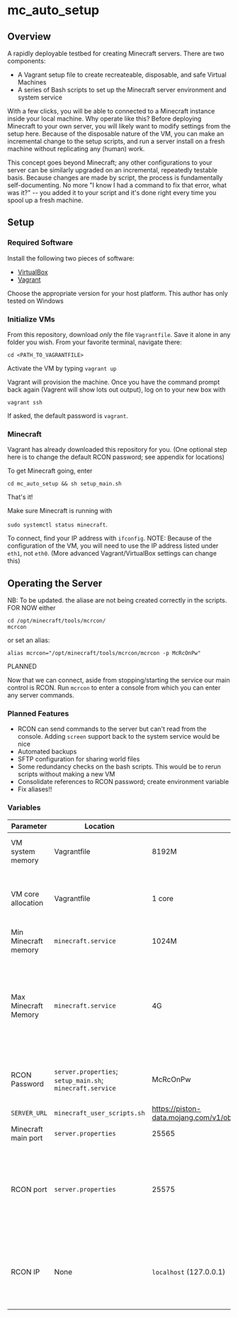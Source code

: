 # mc_auto_setup
## Overview
A rapidly deployable testbed for creating Minecraft servers. There are two components:
* A Vagrant setup file to create recreateable, disposable, and safe Virtual Machines
* A series of Bash scripts to set up the Minecraft server environment and system service

With a few clicks, you will be able to connected to a Minecraft instance inside your local machine. Why operate like this? Before deploying Minecraft to your own server, you will likely want to modify settings from the setup here. Because of the disposable nature of the VM, you can make an incremental change to the setup scripts, and run a server install on a fresh machine without replicating any (human) work. 

This concept goes beyond Minecraft; any other configurations to your server can be similarly upgraded on an incremental, repeatedly testable basis. Because changes are made by script, the process is fundamentally self-documenting. No more "I know I had a command to fix that error, what was it?" -- you added it to your script and it's done right every time you spool up a fresh machine.

## Setup
### Required Software
Install the following two pieces of software:
* [VirtualBox](https://www.virtualbox.org/wiki/Downloads)
* [Vagrant](https://developer.hashicorp.com/vagrant/downloads)

Choose the appropriate version for your host platform. This author has only tested on Windows

### Initialize VMs
From this repository, download _only_ the file `Vagrantfile`. Save it alone in any folder you wish. From your favorite terminal, navigate there:

`cd <PATH_TO_VAGRANTFILE>`

Activate the VM by typing
`vagrant up`

Vagrant will provision the machine. Once you have the command prompt back again (Vagrent will show lots out output), log on to your new box with

`vagrant ssh`

If asked, the default password is `vagrant`.

### Minecraft

Vagrant has already downloaded this repository for you. (One optional step here is to change the default RCON password; see appendix for locations) 

To get Minecraft going, enter

`cd mc_auto_setup && sh setup_main.sh`

That's it!

Make sure Minecraft is running with

`sudo systemctl status minecraft`.

To connect, find your IP address with `ifconfig`. NOTE: Because of the configuration of the VM, you will need to use the IP address listed under `eth1`, not `eth0`. (More advanced Vagrant/VirtualBox settings can change this)

## Operating the Server

NB: To be updated. the aliase are not being created correctly in the scripts. FOR NOW either
```
cd /opt/minecraft/tools/mcrcon/
mcrcon
```
or set an alias:
```
alias mcrcon="/opt/minecraft/tools/mcrcon/mcrcon -p McRcOnPw"
```
PLANNED

Now that we can connect, aside from stopping/starting the service our main control is RCON. Run `mcrcon` to enter a console from which you can enter any server commands.

### Planned Features

* RCON can send commands to the server but can't read from the console. Adding `screen` support back to the system service would be nice
* Automated backups
* SFTP configuration for sharing world files
* Some redundancy checks on the bash scripts. This would be to rerun scripts without making a new VM
* Consolidate references to RCON password; create environment variable
* Fix aliases!!

### Variables

| Parameter | Location | Default  | Comments |
|-----------|---------------|----------|----------|
| VM system memory |Vagrantfile|8192M|Change dependant on your physical system|
|VM core allocation|Vagrantfile|1 core|Minecraft is not multi-threaded; increasing this will likely not change performance|
|Min Minecraft memory |`minecraft.service`|1024M|Lower limit. Do not change|
|Max Minecraft Memory|`minecraft.service`|4G|Observationally, Minecraft is more CPU-intensive than memory. 2-3G is plenty so we are safe here. Make sure this is lower than allocated VM memory|
|RCON Password|`server.properties`; `setup_main.sh`; `minecraft.service`|McRcOnPw|For future, this should be set once as an environment variable|
|`SERVER_URL`|`minecraft_user_scripts.sh`|https://piston-data.mojang.com/v1/objects/f69c284232d7c7580bd89a5a4931c3581eae1378/server.jar|Downloads v1.19.2|
|Minecraft main port|`server.properties`|25565||
|RCON port|`server.properties`|25575|Passing no `-p` argument to `mcrcon` is leveraged multiple places. To change the port, any calls to `mcrcon` must also be modified.|
|RCON IP|None|`localhost` (127.0.0.1)|See comments above. Again, the default value for `-H` in `mcrcon` is localhost; there is no need to change this|